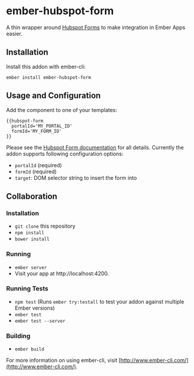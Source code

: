 # ember-hubspot-form

A thin wrapper around [Hubspot Forms](http://developers.hubspot.com/docs/methods/forms/forms_overview) to make integration in Ember Apps easier.

## Installation

Install this addon with ember-cli:

    ember install ember-hubspot-form

## Usage and Configuration

Add the component to one of your templates:

    {{hubspot-form
      portalId='MY_PORTAL_ID'
      formId='MY_FORM_ID'
    }}

Please see the [Hubspot Form documentation](http://developers.hubspot.com/docs/methods/forms/advanced_form_options) for all details. Currently the addon supports following configuration options:

* `portalId` (required)
* `formId` (required)
* `target`: DOM selector string to insert the form into

## Collaboration

### Installation

* `git clone` this repository
* `npm install`
* `bower install`

### Running

* `ember server`
* Visit your app at http://localhost:4200.

### Running Tests

* `npm test` (Runs `ember try:testall` to test your addon against multiple Ember versions)
* `ember test`
* `ember test --server`

### Building

* `ember build`

For more information on using ember-cli, visit [http://www.ember-cli.com/](http://www.ember-cli.com/).
